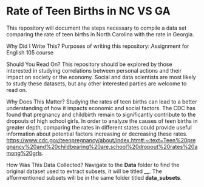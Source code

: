 # Rate of Teen Births in NC VS GA

This repository will document the steps necessary to compile a data set comparing the rate of teen births in North Carolina with the rate in Georgia.

Why Did I Write This?
Purposes of writing this repository: Assignment for English 105 course

Should You Read On?
This repository should be explored by those interested in studying correlations between personal actions and their impact on society or the economy. Social and data scientists are most likely to study these datasets, but any other interested parties are welcome to read on.

Why Does This Matter?
Studying the rates of teen births can lead to a better understanding of how it impacts economic and social factors. The CDC has found that pregnancy and childbirth remain to significantly contribute to the dropouts of high school girls. In order to analyze the causes of teen births in greater depth, comparing the rates in different states could provide useful information about potential factors increasing or decreasing these rates.
  https://www.cdc.gov/teenpregnancy/about/index.htm#:~:text=Teen%20pregnancy%20and%20childbearing%20are,school%20dropout%20rates%20among%20grls.

How Was This Data Collected?
Navigate to the **Data** folder to find the original dataset used to extract subsets, it will be titled **__**. The afformentioned subsets will be in the same folder titled **data_subsets**. 
